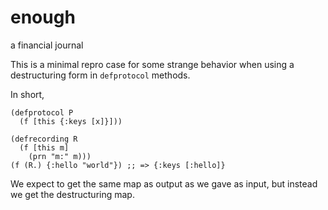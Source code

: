 # enough
a financial journal

This is a minimal repro case for some strange behavior when
using a destructuring form in `defprotocol` methods.

In short,

    (defprotocol P
      (f [this {:keys [x]}]))

    (defrecording R
      (f [this m]
        (prn "m:" m)))
    (f (R.) {:hello "world"}) ;; => {:keys [:hello]}

We expect to get the same map as output as we gave as input, but
instead we get the destructuring map.
